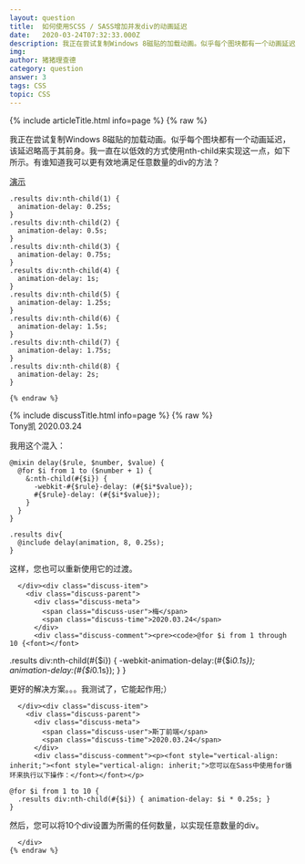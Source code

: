 ```yaml
---
layout: question
title:  如何使用SCSS / SASS增加并发div的动画延迟
date:   2020-03-24T07:32:33.000Z
description: 我正在尝试复制Windows 8磁贴的加载动画。似乎每个图块都有一个动画延迟，该延迟略高于其前身。我一直在以低效的方式使用nth-child来实现这一点，...
img: 
author: 猪猪理查德
category: question
answer: 3
tags: CSS
topic: CSS
---
```

<div class="article-root">
  <div class="article">
    {% include articleTitle.html info=page %}
    {% raw %}
    <div class="article-content"><p><font style="vertical-align: inherit;"><font style="vertical-align: inherit;">我正在尝试复制Windows 8磁贴的加载动画。</font><font style="vertical-align: inherit;">似乎每个图块都有一个动画延迟，该延迟略高于其前身。</font><font style="vertical-align: inherit;">我一直在以低效的方式使用nth-child来实现这一点，如下所示。</font><font style="vertical-align: inherit;">有谁知道我可以更有效地满足任意数量的div的方法？</font></font></p>

<p><a href="http://codepen.io/2ne/pen/bmvcu"><font style="vertical-align: inherit;"><font style="vertical-align: inherit;">演示</font></font></a></p>

<pre><code>.results div:nth-child(1) {<font></font>
  animation-delay: 0.25s;<font></font>
}<font></font>
.results div:nth-child(2) {<font></font>
  animation-delay: 0.5s;<font></font>
}<font></font>
.results div:nth-child(3) {<font></font>
  animation-delay: 0.75s;<font></font>
}<font></font>
.results div:nth-child(4) {<font></font>
  animation-delay: 1s;<font></font>
}<font></font>
.results div:nth-child(5) {<font></font>
  animation-delay: 1.25s;<font></font>
}<font></font>
.results div:nth-child(6) {<font></font>
  animation-delay: 1.5s;<font></font>
}<font></font>
.results div:nth-child(7) {<font></font>
  animation-delay: 1.75s;<font></font>
}<font></font>
.results div:nth-child(8) {<font></font>
  animation-delay: 2s;<font></font>
}<font></font>
</code></pre></div>
    {% endraw %}
  </div>

  <div class="discuss-wrapper">
    {% include discussTitle.html info=page %}
    {% raw %}
    <div class="discuss-item">
        <div class="discuss-parent">
          <div class="discuss-meta">
            <span class="discuss-user">Tony凯</span>
            <span class="discuss-time">2020.03.24</span>
          </div>
          <div class="discuss-comment"><p><font style="vertical-align: inherit;"><font style="vertical-align: inherit;">我用这个混入：</font></font></p>

<pre><code>@mixin delay($rule, $number, $value) {<font></font>
  @for $i from 1 to ($number + 1) {<font></font>
    &amp;:nth-child(#{$i}) {<font></font>
      -webkit-#{$rule}-delay: (#{$i*$value});<font></font>
      #{$rule}-delay: (#{$i*$value});<font></font>
    }<font></font>
  }<font></font>
}<font></font>
<font></font>
.results div{<font></font>
  @include delay(animation, 8, 0.25s);<font></font>
}<font></font>
</code></pre>

<p><font style="vertical-align: inherit;"><font style="vertical-align: inherit;">这样，您也可以重新使用它的过渡。</font></font></p></div>
        </div>
        
      </div><div class="discuss-item">
        <div class="discuss-parent">
          <div class="discuss-meta">
            <span class="discuss-user">梅</span>
            <span class="discuss-time">2020.03.24</span>
          </div>
          <div class="discuss-comment"><pre><code>@for $i from 1 through 10 {<font></font>
  .results div:nth-child(#{$i}) {<font></font>
    -webkit-animation-delay:(#{$i*0.1s}); <font></font>
    animation-delay:(#{$i*0.1s}); <font></font>
  }<font></font>
}<font></font>
</code></pre>

<p><font style="vertical-align: inherit;"><font style="vertical-align: inherit;">更好的解决方案。。。我测试了，它能起作用;）</font></font></p></div>
        </div>
        
      </div><div class="discuss-item">
        <div class="discuss-parent">
          <div class="discuss-meta">
            <span class="discuss-user">斯丁前端</span>
            <span class="discuss-time">2020.03.24</span>
          </div>
          <div class="discuss-comment"><p><font style="vertical-align: inherit;"><font style="vertical-align: inherit;">您可以在Sass中使用for循环来执行以下操作：</font></font></p>

<pre><code>@for $i from 1 to 10 {<font></font>
  .results div:nth-child(#{$i}) { animation-delay: $i * 0.25s; }<font></font>
}<font></font>
</code></pre>

<p><font style="vertical-align: inherit;"><font style="vertical-align: inherit;">然后，您可以将10个div设置为所需的任何数量，以实现任意数量的div。</font></font></p></div>
        </div>
        
      </div>
    {% endraw %}
  </div>
<div>
